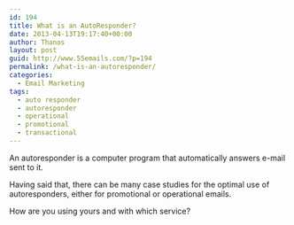```yaml
---
id: 194
title: What is an AutoResponder?
date: 2013-04-13T19:17:40+00:00
author: Thanos
layout: post
guid: http://www.55emails.com/?p=194
permalink: /what-is-an-autoresponder/
categories:
  - Email Marketing
tags:
  - auto responder
  - autoresponder
  - operational
  - promotional
  - transactional
---
```

An autoresponder is a computer program that automatically answers e-mail sent to it.

Having said that, there can be many case studies for the optimal use of autoresponders, either for promotional or operational emails.

How are you using yours and with which service?